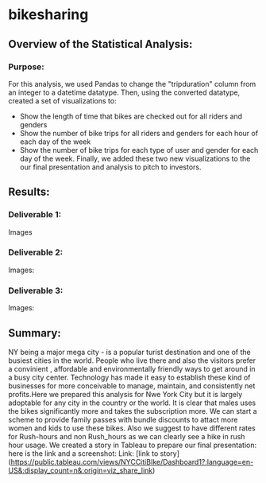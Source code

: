 # bikesharing
## Overview of the Statistical Analysis:
### Purpose:
For this analysis, we used Pandas to change the "tripduration" column from an integer to a datetime datatype. Then, using the converted datatype, created a set of visualizations to:
  * Show the length of time that bikes are checked out for all riders and genders
  * Show the number of bike trips for all riders and genders for each hour of each day of the week
  * Show the number of bike trips for each type of user and gender for each day of the week.
Finally, we added these two new visualizations to the our final presentation and analysis to pitch to investors.

## Results:
### Deliverable 1:

Images

### Deliverable 2:
Images:

### Deliverable 3:
Images:

## Summary:
  NY being a major mega city - is a popular turist destination and one of the busiest cities in the world. People who live there and also the visitors prefer a convinient , affordable and environmentally friendly ways to get around in a busy city center. Technology has made it easy to establish these kind of businesses for more conceivable to manage, maintain, and consistently net profits.Here we prepared this analysis for Nwe York City but it is largely adoptable for any city in the country or the world.
  It is clear that males uses the bikes significantly more and takes the subscription more. We can start a scheme to provide family passes with bundle discounts to attact more women and kids to use these bikes.
  Also we suggest to have different rates for Rush-hours and non Rush_hours as we can clearly see a hike in rush hour usage. 
  We created a story in Tableau to prepare our final presentation: here is the link and a screenshot:
  Link: [link to story] (https://public.tableau.com/views/NYCCitiBIke/Dashboard1?:language=en-US&:display_count=n&:origin=viz_share_link)
  
  
